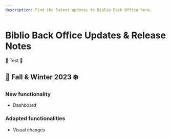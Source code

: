 ```yaml
---
description: Find the latest updates to Biblio Back Office here.
---
```


# Biblio Back Office Updates & Release Notes

🚧 Test 🚧



## 🍁 Fall & Winter 2023 ❄️

### New functionality

* Dashboard

### Adapted functionalities

* Visual changes


